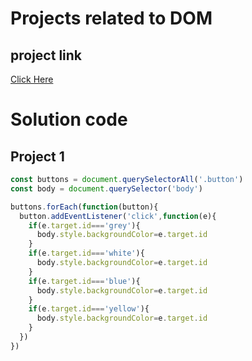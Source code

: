 # Projects related to DOM

## project link
[Click Here](https://stackblitz.com/edit/dom-project-chaiaurcode-ojxd2ups?file=1-colorChanger%2Fchaiaurcode.js)


# Solution code

## Project 1
```javascript
const buttons = document.querySelectorAll('.button')
const body = document.querySelector('body')

buttons.forEach(function(button){
  button.addEventListener('click',function(e){
    if(e.target.id==='grey'){
      body.style.backgroundColor=e.target.id
    }
    if(e.target.id==='white'){
      body.style.backgroundColor=e.target.id
    }
    if(e.target.id==='blue'){
      body.style.backgroundColor=e.target.id
    }
    if(e.target.id==='yellow'){
      body.style.backgroundColor=e.target.id
    }
  })
})
```